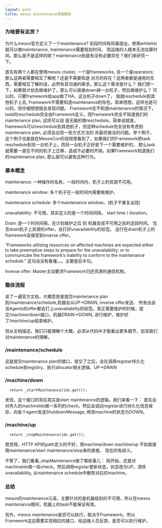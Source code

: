 ```yaml
---
layout: post
title: mesos maintenance深度解析
---
```


### 为啥要有这货？
为什么mesos官方定义了一个maintenance? 前段时间有同事提出，使用whitelist就可以做maintenance, maintenance需要规划时间，
而运维的人根本无法估算时间。那么是不是这样的呢？maintenance到底有没有必要存在？我们来研究一下。

首先有两个人都在使用mesos cluster, 一个是frameworks, 另一个是operators; 那么这两者需要相互了解呢？还是不需要知道
对方的存在？这两者都是通用的东西，需要相互了解的话，必然有其沟通的需求。那么这个需求是什么？
我们想一下，如果我计划去做维护了，那么可以直接down掉一台机子，然后做维护么？ 可以的，只要framework给app做了HA，这台机子down了，
我就reschedule到其他机子上去, Framework不需要知道maintenance的存在。简单想想，这样也是可以的。但仔细想想就会发现问题。
Framework在不知道maintenance的情况下，task的reschedule完全由Framework定义，而Framework完全不知道我们的maintenance plan, 这样可以说
是无脑的做reschedule。简单说就是，framework可以reschedule到其他机子，但这种schedule完全没有考虑到maintenance plan, 必须会出现一些方式方法的
非最优做法的问题。举个例子，这个例子也是我在MesosCon的视频里看到了，如果我们的Framework把task reschedule到另一台机子上，而另一台机子正好是下一个需要维护的，
那么task就需要一直在不同的机子上迁移，造成不必要的开销。如果Framework知道我们的maintenance plan, 那么就可以避免这种行为。


### 基本概念
maintenance: 一种操作的名称，一段时间内，机子上的资源不可用。

maintenance window: 多个机子在一段时间内需要做维护。

maintenance schedule: 多个maintenance window。(机子不重复出现)

unavailability: 不可用，其实定义的是一个时间间隔， start time / duration。

Drain: 是一个时间间隔，在计划维护之后 到 机器变成不可用之前的这段时间。 包含drain机子上资源的offer，会打好unavailability的标签。
运行在drain机子上的framework会接受到inverse offer。

“Frameworks utilizing resources on affected machines are expected either to take preemptive steps to prepare for the unavailability; or to communicate the framework’s inability to conform to the maintenance schedule.”
这句话没有看懂。。。主要是后半句。

Inverse offer: Master主动要求Framework归还资源的通信机制。


### 整体流程
读了一遍官方文档，大概意思是提交maintenance plan到/maintenance/schedule,机器会从UP->DRAIN, inverse offer发送、
所有出自该Agents的offer都会打上unavailability的标签。真正需要维护的时候，提交/machine/down接口，机器DRAIN->DOWN,
进行维护，维护好了/machine/up结束维护。

但从文档描述，我们只能理解个大概，必须从代码中才能看出更多细节，加深我们对maintenance的理解。

### /maintenance/schedule
这是提交maintenance plan的接口，提交了之后，会在调用registar持久化schedule到registry、执行allocator相关逻辑、UP->DRAIN

### /machine/down
```
  return _startMaintenance(ids.get());
```
发现，这个接口的背后其实是start maintenance的逻辑。我们来看一下：
首先会对传入的machineIds做一系列的check，然后会调动registar进行持久化信息保存，向各个agent发送ShutdownMessage, 修改machine的状态为DOWN。

### /machine/up
```
  return _stopMaintenance(ids.get());
```
我觉得，HTTP API的path定义的不好，用machine/down machine/up 不如直接用maintenance/start maintenance/stop来的直接，
现在的有歧义。

不管了，我们看看_stopMaintenance做了哪些事儿：
刚开始，还是对machineIds做一些check，然后调用registar更新状态，状态改为UP，清除unavailability, 从maintenance schedule中删除对应的machine。


### 总结
mesos的maintenance元语，主要针对的是机器级别的不可用，所以在mesos maintenance期间，机器上的task不能保证有效。

另外，mesos maintenance是否可以执行，取决于Framework。所以Framework这边需要实现相应的接口，给运维人员反馈，是否可以执行维护。

